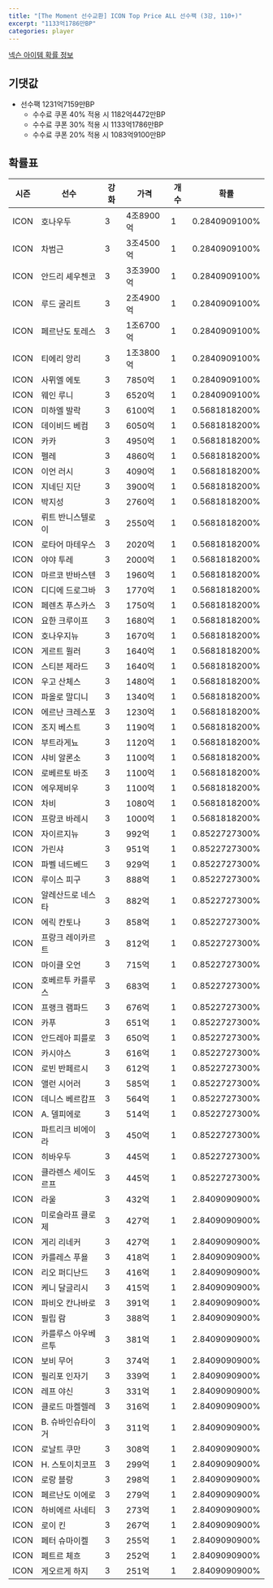 ```yaml
---
title: "[The Moment 선수교환] ICON Top Price ALL 선수팩 (3강, 110+)"
excerpt: "1133억1786만BP"
categories: player
---
```

[넥슨 아이템 확률 정보](http://iteminfo.nexon.com/probability/fo4?sn=6715)

## 기댓값
  - 선수팩 1231억7159만BP
    - 수수료 쿠폰 40% 적용 시 1182억4472만BP
    - 수수료 쿠폰 30% 적용 시 1133억1786만BP
    - 수수료 쿠폰 20% 적용 시 1083억9100만BP


## 확률표

|시즌|선수|강화|가격|개수|확률|
|---|---|---|---|---|---|
|ICON|호나우두|3|4조8900억|1|0.2840909100%|
|ICON|차범근|3|3조4500억|1|0.2840909100%|
|ICON|안드리 셰우첸코|3|3조3900억|1|0.2840909100%|
|ICON|루드 굴리트|3|2조4900억|1|0.2840909100%|
|ICON|페르난도 토레스|3|1조6700억|1|0.2840909100%|
|ICON|티에리 앙리|3|1조3800억|1|0.2840909100%|
|ICON|사뮈엘 에토|3|7850억|1|0.2840909100%|
|ICON|웨인 루니|3|6520억|1|0.2840909100%|
|ICON|미하엘 발락|3|6100억|1|0.5681818200%|
|ICON|데이비드 베컴|3|6050억|1|0.5681818200%|
|ICON|카카|3|4950억|1|0.5681818200%|
|ICON|펠레|3|4860억|1|0.5681818200%|
|ICON|이언 러시|3|4090억|1|0.5681818200%|
|ICON|지네딘 지단|3|3900억|1|0.5681818200%|
|ICON|박지성|3|2760억|1|0.5681818200%|
|ICON|뤼트 반니스텔로이|3|2550억|1|0.5681818200%|
|ICON|로타어 마테우스|3|2020억|1|0.5681818200%|
|ICON|야야 투레|3|2000억|1|0.5681818200%|
|ICON|마르코 반바스텐|3|1960억|1|0.5681818200%|
|ICON|디디에 드로그바|3|1770억|1|0.5681818200%|
|ICON|페렌츠 푸스카스|3|1750억|1|0.5681818200%|
|ICON|요한 크루이프|3|1680억|1|0.5681818200%|
|ICON|호나우지뉴|3|1670억|1|0.5681818200%|
|ICON|게르트 뮐러|3|1640억|1|0.5681818200%|
|ICON|스티븐 제라드|3|1640억|1|0.5681818200%|
|ICON|우고 산체스|3|1480억|1|0.5681818200%|
|ICON|파올로 말디니|3|1340억|1|0.5681818200%|
|ICON|에르난 크레스포|3|1230억|1|0.5681818200%|
|ICON|조지 베스트|3|1190억|1|0.5681818200%|
|ICON|부트라게뇨|3|1120억|1|0.5681818200%|
|ICON|샤비 알론소|3|1100억|1|0.5681818200%|
|ICON|로베르토 바조|3|1100억|1|0.5681818200%|
|ICON|에우제비우|3|1100억|1|0.5681818200%|
|ICON|차비|3|1080억|1|0.5681818200%|
|ICON|프랑코 바레시|3|1000억|1|0.5681818200%|
|ICON|자이르지뉴|3|992억|1|0.8522727300%|
|ICON|가린샤|3|951억|1|0.8522727300%|
|ICON|파벨 네드베드|3|929억|1|0.8522727300%|
|ICON|루이스 피구|3|888억|1|0.8522727300%|
|ICON|알레산드로 네스타|3|882억|1|0.8522727300%|
|ICON|에릭 칸토나|3|858억|1|0.8522727300%|
|ICON|프랑크 레이카르트|3|812억|1|0.8522727300%|
|ICON|마이클 오언|3|715억|1|0.8522727300%|
|ICON|호베르투 카를루스|3|683억|1|0.8522727300%|
|ICON|프랭크 램파드|3|676억|1|0.8522727300%|
|ICON|카푸|3|651억|1|0.8522727300%|
|ICON|안드레아 피를로|3|650억|1|0.8522727300%|
|ICON|카시야스|3|616억|1|0.8522727300%|
|ICON|로빈 반페르시|3|612억|1|0.8522727300%|
|ICON|앨런 시어러|3|585억|1|0.8522727300%|
|ICON|데니스 베르캄프|3|564억|1|0.8522727300%|
|ICON|A. 델피에로|3|514억|1|0.8522727300%|
|ICON|파트리크 비에이라|3|450억|1|0.8522727300%|
|ICON|히바우두|3|445억|1|0.8522727300%|
|ICON|클라렌스 세이도르프|3|445억|1|0.8522727300%|
|ICON|라울|3|432억|1|2.8409090900%|
|ICON|미로슬라프 클로제|3|427억|1|2.8409090900%|
|ICON|게리 리네커|3|427억|1|2.8409090900%|
|ICON|카를레스 푸욜|3|418억|1|2.8409090900%|
|ICON|리오 퍼디난드|3|416억|1|2.8409090900%|
|ICON|케니 달글리시|3|415억|1|2.8409090900%|
|ICON|파비오 칸나바로|3|391억|1|2.8409090900%|
|ICON|필립 람|3|388억|1|2.8409090900%|
|ICON|카를루스 아우베르투|3|381억|1|2.8409090900%|
|ICON|보비 무어|3|374억|1|2.8409090900%|
|ICON|필리포 인자기|3|339억|1|2.8409090900%|
|ICON|레프 야신|3|331억|1|2.8409090900%|
|ICON|클로드 마켈렐레|3|316억|1|2.8409090900%|
|ICON|B. 슈바인슈타이거|3|311억|1|2.8409090900%|
|ICON|로날트 쿠만|3|308억|1|2.8409090900%|
|ICON|H. 스토이치코프|3|299억|1|2.8409090900%|
|ICON|로랑 블랑|3|298억|1|2.8409090900%|
|ICON|페르난도 이에로|3|279억|1|2.8409090900%|
|ICON|하비에르 사네티|3|273억|1|2.8409090900%|
|ICON|로이 킨|3|267억|1|2.8409090900%|
|ICON|페터 슈마이켈|3|255억|1|2.8409090900%|
|ICON|페트르 체흐|3|252억|1|2.8409090900%|
|ICON|게오르게 하지|3|251억|1|2.8409090900%|
